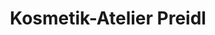---
title: "Kosmetik-Atelier Preidl"
url: /bad-koetzting/kosmetik-atelier-preidl/
shop: Kosmetik
---